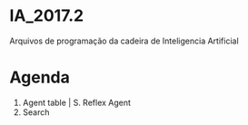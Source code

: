 # IA_2017.2
Arquivos de programação da cadeira de Inteligencia Artificial 

# Agenda
1. Agent table | S. Reflex Agent
2. Search
